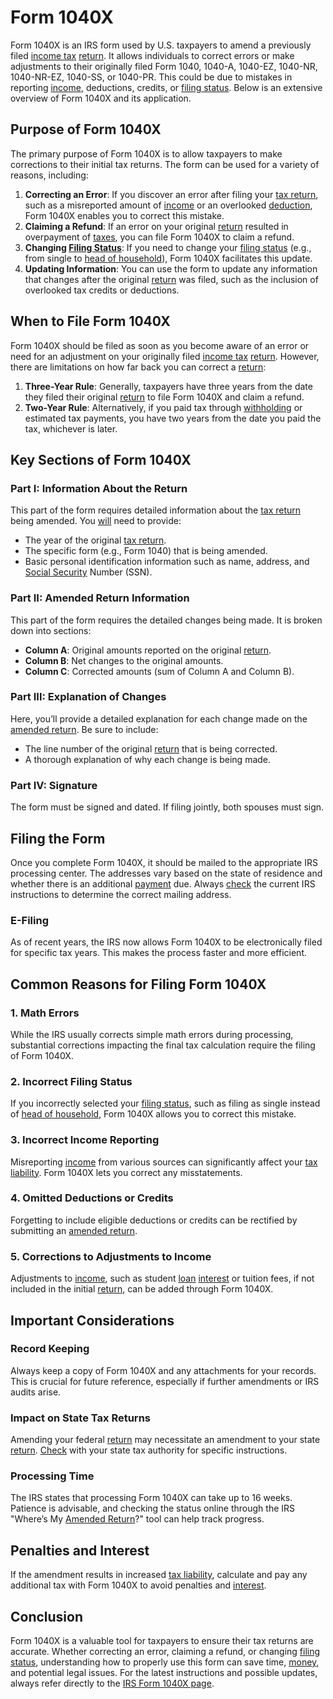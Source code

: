 # Form 1040X

Form 1040X is an IRS form used by U.S. taxpayers to amend a previously filed [income tax](../i/income_tax.md) [return](../r/return.md). It allows individuals to correct errors or make adjustments to their originally filed Form 1040, 1040-A, 1040-EZ, 1040-NR, 1040-NR-EZ, 1040-SS, or 1040-PR. This could be due to mistakes in reporting [income](../i/income.md), deductions, credits, or [filing status](../f/filing_status.md). Below is an extensive overview of Form 1040X and its application.

## Purpose of Form 1040X

The primary purpose of Form 1040X is to allow taxpayers to make corrections to their initial tax returns. The form can be used for a variety of reasons, including:

1. **Correcting an Error**: If you discover an error after filing your [tax return](../t/tax_return.md), such as a misreported amount of [income](../i/income.md) or an overlooked [deduction](../d/deduction.md), Form 1040X enables you to correct this mistake.
2. **Claiming a Refund**: If an error on your original [return](../r/return.md) resulted in overpayment of [taxes](../t/taxes.md), you can file Form 1040X to claim a refund.
3. **Changing [Filing Status](../f/filing_status.md)**: If you need to change your [filing status](../f/filing_status.md) (e.g., from single to [head of household](../h/head_of_household.md)), Form 1040X facilitates this update.
4. **Updating Information**: You can use the form to update any information that changes after the original [return](../r/return.md) was filed, such as the inclusion of overlooked tax credits or deductions.

## When to File Form 1040X

Form 1040X should be filed as soon as you become aware of an error or need for an adjustment on your originally filed [income tax](../i/income_tax.md) [return](../r/return.md). However, there are limitations on how far back you can correct a [return](../r/return.md):

1. **Three-Year Rule**: Generally, taxpayers have three years from the date they filed their original [return](../r/return.md) to file Form 1040X and claim a refund.
2. **Two-Year Rule**: Alternatively, if you paid tax through [withholding](../w/withholding.md) or estimated tax payments, you have two years from the date you paid the tax, whichever is later.

## Key Sections of Form 1040X

### Part I: Information About the Return

This part of the form requires detailed information about the [tax return](../t/tax_return.md) being amended. You [will](../w/will.md) need to provide:

- The year of the original [tax return](../t/tax_return.md).
- The specific form (e.g., Form 1040) that is being amended.
- Basic personal identification information such as name, address, and [Social Security](../s/social_security.md) Number (SSN).

### Part II: Amended Return Information

This part of the form requires the detailed changes being made. It is broken down into sections:

- **Column A**: Original amounts reported on the original [return](../r/return.md).
- **Column B**: Net changes to the original amounts.
- **Column C**: Corrected amounts (sum of Column A and Column B).

### Part III: Explanation of Changes

Here, you’ll provide a detailed explanation for each change made on the [amended return](../a/amended_return.md). Be sure to include:

- The line number of the original [return](../r/return.md) that is being corrected.
- A thorough explanation of why each change is being made.

### Part IV: Signature

The form must be signed and dated. If filing jointly, both spouses must sign.

## Filing the Form

Once you complete Form 1040X, it should be mailed to the appropriate IRS processing center. The addresses vary based on the state of residence and whether there is an additional [payment](../p/payment.md) due. Always [check](../c/check.md) the current IRS instructions to determine the correct mailing address.

### E-Filing

As of recent years, the IRS now allows Form 1040X to be electronically filed for specific tax years. This makes the process faster and more efficient.

## Common Reasons for Filing Form 1040X

### 1. **Math Errors**

While the IRS usually corrects simple math errors during processing, substantial corrections impacting the final tax calculation require the filing of Form 1040X.

### 2. **Incorrect Filing Status**

If you incorrectly selected your [filing status](../f/filing_status.md), such as filing as single instead of [head of household](../h/head_of_household.md), Form 1040X allows you to correct this mistake.

### 3. **Incorrect Income Reporting**

Misreporting [income](../i/income.md) from various sources can significantly affect your [tax liability](../t/tax_liability.md). Form 1040X lets you correct any misstatements.

### 4. **Omitted Deductions or Credits**

Forgetting to include eligible deductions or credits can be rectified by submitting an [amended return](../a/amended_return.md).

### 5. **Corrections to Adjustments to Income**

Adjustments to [income](../i/income.md), such as student [loan](../l/loan.md) [interest](../i/interest.md) or tuition fees, if not included in the initial [return](../r/return.md), can be added through Form 1040X.

## Important Considerations

### Record Keeping

Always keep a copy of Form 1040X and any attachments for your records. This is crucial for future reference, especially if further amendments or IRS audits arise.

### Impact on State Tax Returns

Amending your federal [return](../r/return.md) may necessitate an amendment to your state [return](../r/return.md). [Check](../c/check.md) with your state tax authority for specific instructions.

### Processing Time

The IRS states that processing Form 1040X can take up to 16 weeks. Patience is advisable, and checking the status online through the IRS "Where’s My [Amended Return](../a/amended_return.md)?" tool can help track progress.

## Penalties and Interest

If the amendment results in increased [tax liability](../t/tax_liability.md), calculate and pay any additional tax with Form 1040X to avoid penalties and [interest](../i/interest.md).

## Conclusion

Form 1040X is a valuable tool for taxpayers to ensure their tax returns are accurate. Whether correcting an error, claiming a refund, or changing [filing status](../f/filing_status.md), understanding how to properly use this form can save time, [money](../m/money.md), and potential legal issues. For the latest instructions and possible updates, always refer directly to the [IRS Form 1040X page](https://www.irs.gov/forms-pubs/about-form-1040x).
